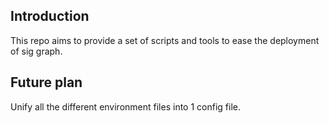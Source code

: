 ## Introduction
This repo aims to provide a set of scripts and tools to ease the deployment of sig graph.

## Future plan
Unify all the different environment files into 1 config file.